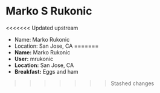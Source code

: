 # Marko S Rukonic

<<<<<<< Updated upstream
* Name: Marko Rukonic
* Location: San Jose, CA
=======
* **Name:** Marko Rukonic
* **User:** mrukonic
* **Location:** San Jose, CA
* **Breakfast:** Eggs and ham
>>>>>>> Stashed changes
